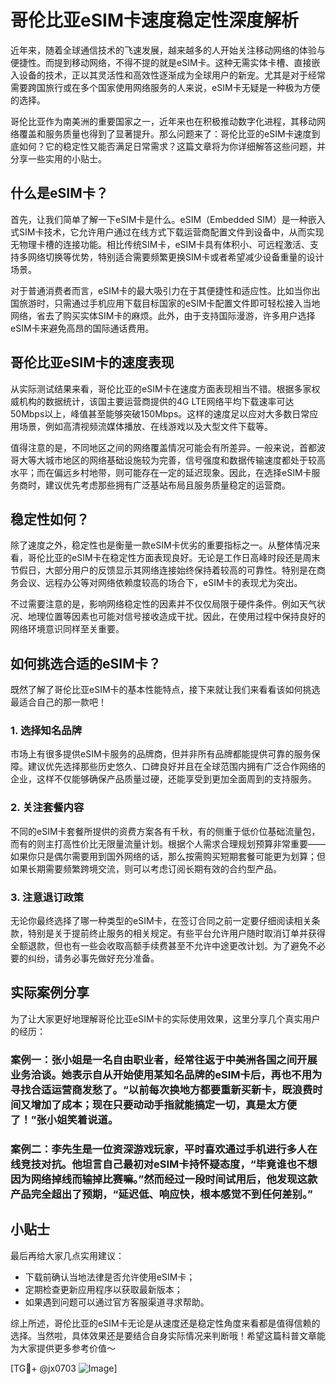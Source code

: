 # 哥伦比亚eSIM卡速度稳定性深度解析

近年来，随着全球通信技术的飞速发展，越来越多的人开始关注移动网络的体验与便捷性。而提到移动网络，不得不提的就是eSIM卡。这种无需实体卡槽、直接嵌入设备的技术，正以其灵活性和高效性逐渐成为全球用户的新宠。尤其是对于经常需要跨国旅行或在多个国家使用网络服务的人来说，eSIM卡无疑是一种极为方便的选择。

哥伦比亚作为南美洲的重要国家之一，近年来也在积极推动数字化进程，其移动网络覆盖和服务质量也得到了显著提升。那么问题来了：哥伦比亚的eSIM卡速度到底如何？它的稳定性又能否满足日常需求？这篇文章将为你详细解答这些问题，并分享一些实用的小贴士。

## 什么是eSIM卡？

首先，让我们简单了解一下eSIM卡是什么。eSIM（Embedded SIM）是一种嵌入式SIM卡技术，它允许用户通过在线方式下载运营商配置文件到设备中，从而实现无物理卡槽的连接功能。相比传统SIM卡，eSIM卡具有体积小、可远程激活、支持多网络切换等优势，特别适合需要频繁更换SIM卡或者希望减少设备重量的设计场景。

对于普通消费者而言，eSIM卡的最大吸引力在于其便捷性和适应性。比如当你出国旅游时，只需通过手机应用下载目标国家的eSIM卡配置文件即可轻松接入当地网络，省去了购买实体SIM卡的麻烦。此外，由于支持国际漫游，许多用户选择eSIM卡来避免高昂的国际通话费用。

## 哥伦比亚eSIM卡的速度表现

从实际测试结果来看，哥伦比亚的eSIM卡在速度方面表现相当不错。根据多家权威机构的数据统计，该国主要运营商提供的4G LTE网络平均下载速率可达50Mbps以上，峰值甚至能够突破150Mbps。这样的速度足以应对大多数日常应用场景，例如高清视频流媒体播放、在线游戏以及大型文件下载等。

值得注意的是，不同地区之间的网络覆盖情况可能会有所差异。一般来说，首都波哥大等大城市地区的网络基础设施较为完善，信号强度和数据传输速度都处于较高水平；而在偏远乡村地带，则可能存在一定的延迟现象。因此，在选择eSIM卡服务商时，建议优先考虑那些拥有广泛基站布局且服务质量稳定的运营商。

## 稳定性如何？

除了速度之外，稳定性也是衡量一款eSIM卡优劣的重要指标之一。从整体情况来看，哥伦比亚的eSIM卡在稳定性方面表现良好。无论是工作日高峰时段还是周末节假日，大部分用户的反馈显示其网络连接始终保持着较高的可靠性。特别是在商务会议、远程办公等对网络依赖度较高的场合下，eSIM卡的表现尤为突出。

不过需要注意的是，影响网络稳定性的因素并不仅仅局限于硬件条件。例如天气状况、地理位置等因素也可能对信号接收造成干扰。因此，在使用过程中保持良好的网络环境意识同样至关重要。

## 如何挑选合适的eSIM卡？

既然了解了哥伦比亚eSIM卡的基本性能特点，接下来就让我们来看看该如何挑选最适合自己的那一款吧！

### 1. 选择知名品牌
市场上有很多提供eSIM卡服务的品牌商，但并非所有品牌都能提供可靠的服务保障。建议优先选择那些历史悠久、口碑良好并且在全球范围内拥有广泛合作网络的企业，这样不仅能够确保产品质量过硬，还能享受到更加全面周到的支持服务。

### 2. 关注套餐内容
不同的eSIM卡套餐所提供的资费方案各有千秋，有的侧重于低价位基础流量包，而有的则主打高性价比无限量流量计划。根据个人需求合理规划预算非常重要——如果你只是偶尔需要用到国外网络的话，那么按需购买短期套餐可能更为划算；但如果长期需要频繁跨境交流，则可以考虑订阅长期有效的合约型产品。

### 3. 注意退订政策
无论你最终选择了哪一种类型的eSIM卡，在签订合同之前一定要仔细阅读相关条款，特别是关于提前终止服务的相关规定。有些平台允许用户随时取消订单并获得全额退款，但也有一些会收取高额手续费甚至不允许中途更改计划。为了避免不必要的纠纷，请务必事先做好充分准备。

## 实际案例分享

为了让大家更好地理解哥伦比亚eSIM卡的实际使用效果，这里分享几个真实用户的经历：

### 案例一：张小姐是一名自由职业者，经常往返于中美洲各国之间开展业务洽谈。她表示自从开始使用某知名品牌的eSIM卡后，再也不用为寻找合适运营商发愁了。“以前每次换地方都要重新买新卡，既浪费时间又增加了成本；现在只要动动手指就能搞定一切，真是太方便了！”张小姐笑着说道。

### 案例二：李先生是一位资深游戏玩家，平时喜欢通过手机进行多人在线竞技对抗。他坦言自己最初对eSIM卡持怀疑态度，“毕竟谁也不想因为网络掉线而输掉比赛嘛。”然而经过一段时间试用后，他发现这款产品完全超出了预期，“延迟低、响应快，根本感觉不到任何差别。”

## 小贴士

最后再给大家几点实用建议：
- 下载前确认当地法律是否允许使用eSIM卡；
- 定期检查更新应用程序以获取最新版本；
- 如果遇到问题可以通过官方客服渠道寻求帮助。

综上所述，哥伦比亚的eSIM卡无论是从速度还是稳定性角度来看都是值得信赖的选择。当然啦，具体效果还是要结合自身实际情况来判断哦！希望这篇科普文章能为大家提供更多参考价值～

[TG💪+ @jx0703 ![Image](https://github.com/user-attachments/assets/dbca1d08-cadb-493c-b0ec-ad6f7a83f270)]